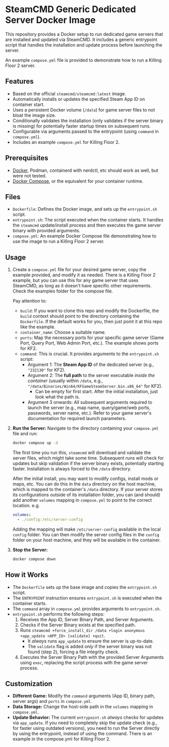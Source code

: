 # SteamCMD Generic Dedicated Server Docker Image

This repository provides a Docker setup to run dedicated game servers that are installed and updated via SteamCMD. It includes a generic entrypoint script that handles the installation and update process before launching the server.

An example `compose.yml` file is provided to demonstrate how to run a Killing Floor 2 server.

## Features

*   Based on the official `steamcmd/steamcmd:latest` image.
*   Automatically installs or updates the specified Steam App ID on container start.
*   Uses a persistent Docker volume (`/data`) for game server files to not bloat the image size.
*   Conditionally validates the installation (only validates if the server binary is missing) for potentially faster startup times on subsequent runs.
*   Configurable via arguments passed to the entrypoint (using `command` in `compose.yml`).
*   Includes an example `compose.yml` for Killing Floor 2.

## Prerequisites

*   [Docker](https://docs.docker.com/get-docker/), Podman, containerd with nerdctl, etc should work as well, but were not tested.
*   [Docker Compose](https://docs.docker.com/compose/install/), or the equivalent for your container runtime. 

## Files

*   `Dockerfile`: Defines the Docker image, and sets up the `entrypoint.sh` script.
*   `entrypoint.sh`: The script executed when the container starts. It handles the `steamcmd` update/install process and then executes the game server binary with provided arguments.
*   `compose.yml`: An example Docker Compose file demonstrating how to use the image to run a Killing Floor 2 server.

## Usage

1.  Create a `compose.yml` file for your desired game server, copy the example provided, and modify it as needed. There is a Killing Floor 2 example, but you can use this for any game server that uses SteamCMD, as long as it doesn't have specific other requirements. Check the examples folder for the compose file.
    
    Pay attention to:
    *   `build`: If you want to clone this repo and modify the Dockerfile, the `build` context should point to the directory containing the `Dockerfile`. If the default works for you, then just point it at this repo like the example. 
    *   `container_name`: Choose a suitable name.
    *   `ports`: Map the necessary ports for your specific game server (Game Port, Query Port, Web Admin Port, etc.). The example shows ports for KF2.
    *   `command`: This is crucial. It provides arguments to the `entrypoint.sh` script:
        *   Argument 1: The **Steam App ID** of the dedicated server (e.g., `"232130"` for KF2).
        *   Argument 2: The **full path** to the server executable *inside the container* (usually within `/data`, e.g., `"/data/Binaries/Win64/KFGameSteamServer.bin.x86_64"` for KF2).
            * Can be empty for first start. After the initial installation, just look what the path is.
        *   Argument 3 onwards: All subsequent arguments required to launch the server (e.g., map name, query/game/web ports, passwords, server name, etc.). Refer to your game server's documentation for required launch parameters.

3.  **Run the Server:**
    Navigate to the directory containing your `compose.yml` file and run:
    ```bash
    docker compose up -d
    ```
    The first time you run this, `steamcmd` will download and validate the server files, which might take some time. Subsequent runs will check for updates but skip validation if the server binary exists, potentially starting faster. Installation is always forced to the `/data` directory.

    After the initial install, you may want to modify configs, install mods or maps, etc. You can do this in the `data` directory on the host machine, which is mapped to the container's `/data` directory. If your server stores its configurations outside of its installation folder, you can (and should) add another `volumes` mapping in `compose.yml` to point to the correct location. e.g.
    ```yaml
    volumes:
      - ./config:/etc/server-config
    ```

    Adding the mapping will make `/etc/server-config` available in the local `config` folder. You can then modify the server config files in the `config` folder on your host machine, and they will be available in the container.

4.  **Stop the Server:**
    ```bash
    docker compose down
    ```

## How it Works

*   The `Dockerfile` sets up the base image and copies the `entrypoint.sh` script.
*   The `ENTRYPOINT` instruction ensures `entrypoint.sh` is executed when the container starts.
*   The `command` array in `compose.yml` provides arguments to `entrypoint.sh`.
*   `entrypoint.sh` performs the following steps:
    1.  Receives the App ID, Server Binary Path, and Server Arguments.
    2.  Checks if the Server Binary exists at the specified path.
    3.  Runs `steamcmd +force_install_dir /data +login anonymous +app_update <APP_ID> [validate] +quit`.
        *   It *always* runs `app_update` to ensure the server is up-to-date.
        *   The `validate` flag is added *only* if the server binary was not found (step 2), forcing a file integrity check.
    4.  Executes the Server Binary Path with the provided Server Arguments using `exec`, replacing the script process with the game server process.

## Customization

*   **Different Game:** Modify the `command` arguments (App ID, binary path, server args) and `ports` in `compose.yml`.
*   **Data Storage:** Change the host-side path in the `volumes` mapping in `compose.yml`.
*   **Update Behavior:** The current `entrypoint.sh` *always* checks for updates via `app_update`. If you need to completely skip the update check (e.g., for faster using outdated versions), you need to run the Server directly by using the entrypoint, instead of using the command. There is an example in the compose.yml for Killing Floor 2.

